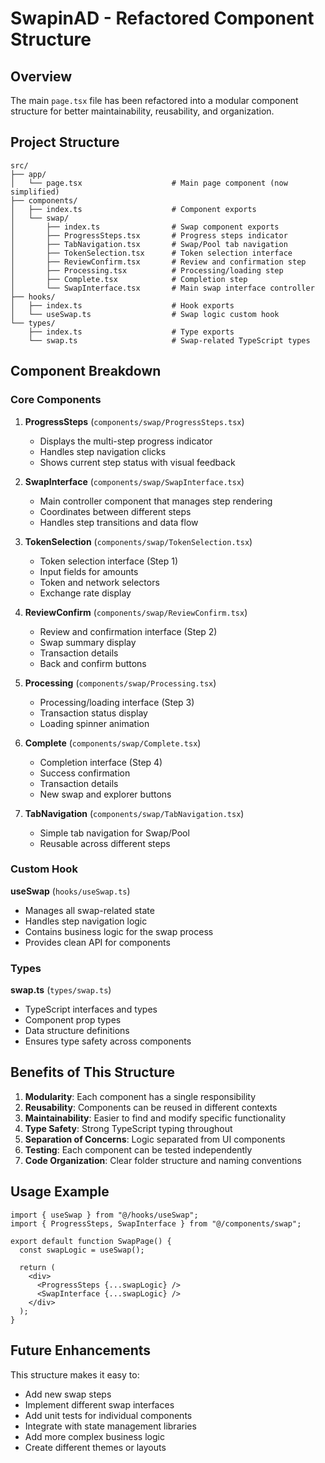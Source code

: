 # SwapinAD - Refactored Component Structure

## Overview

The main `page.tsx` file has been refactored into a modular component structure for better maintainability, reusability, and organization.

## Project Structure

```
src/
├── app/
│   └── page.tsx                    # Main page component (now simplified)
├── components/
│   ├── index.ts                    # Component exports
│   └── swap/
│       ├── index.ts                # Swap component exports
│       ├── ProgressSteps.tsx       # Progress steps indicator
│       ├── TabNavigation.tsx       # Swap/Pool tab navigation
│       ├── TokenSelection.tsx      # Token selection interface
│       ├── ReviewConfirm.tsx       # Review and confirmation step
│       ├── Processing.tsx          # Processing/loading step
│       ├── Complete.tsx            # Completion step
│       └── SwapInterface.tsx       # Main swap interface controller
├── hooks/
│   ├── index.ts                    # Hook exports
│   └── useSwap.ts                  # Swap logic custom hook
└── types/
    ├── index.ts                    # Type exports
    └── swap.ts                     # Swap-related TypeScript types
```

## Component Breakdown

### Core Components

1. **ProgressSteps** (`components/swap/ProgressSteps.tsx`)

   - Displays the multi-step progress indicator
   - Handles step navigation clicks
   - Shows current step status with visual feedback

2. **SwapInterface** (`components/swap/SwapInterface.tsx`)

   - Main controller component that manages step rendering
   - Coordinates between different steps
   - Handles step transitions and data flow

3. **TokenSelection** (`components/swap/TokenSelection.tsx`)

   - Token selection interface (Step 1)
   - Input fields for amounts
   - Token and network selectors
   - Exchange rate display

4. **ReviewConfirm** (`components/swap/ReviewConfirm.tsx`)

   - Review and confirmation interface (Step 2)
   - Swap summary display
   - Transaction details
   - Back and confirm buttons

5. **Processing** (`components/swap/Processing.tsx`)

   - Processing/loading interface (Step 3)
   - Transaction status display
   - Loading spinner animation

6. **Complete** (`components/swap/Complete.tsx`)

   - Completion interface (Step 4)
   - Success confirmation
   - Transaction details
   - New swap and explorer buttons

7. **TabNavigation** (`components/swap/TabNavigation.tsx`)
   - Simple tab navigation for Swap/Pool
   - Reusable across different steps

### Custom Hook

**useSwap** (`hooks/useSwap.ts`)

- Manages all swap-related state
- Handles step navigation logic
- Contains business logic for the swap process
- Provides clean API for components

### Types

**swap.ts** (`types/swap.ts`)

- TypeScript interfaces and types
- Component prop types
- Data structure definitions
- Ensures type safety across components

## Benefits of This Structure

1. **Modularity**: Each component has a single responsibility
2. **Reusability**: Components can be reused in different contexts
3. **Maintainability**: Easier to find and modify specific functionality
4. **Type Safety**: Strong TypeScript typing throughout
5. **Separation of Concerns**: Logic separated from UI components
6. **Testing**: Each component can be tested independently
7. **Code Organization**: Clear folder structure and naming conventions

## Usage Example

```tsx
import { useSwap } from "@/hooks/useSwap";
import { ProgressSteps, SwapInterface } from "@/components/swap";

export default function SwapPage() {
  const swapLogic = useSwap();

  return (
    <div>
      <ProgressSteps {...swapLogic} />
      <SwapInterface {...swapLogic} />
    </div>
  );
}
```

## Future Enhancements

This structure makes it easy to:

- Add new swap steps
- Implement different swap interfaces
- Add unit tests for individual components
- Integrate with state management libraries
- Add more complex business logic
- Create different themes or layouts
